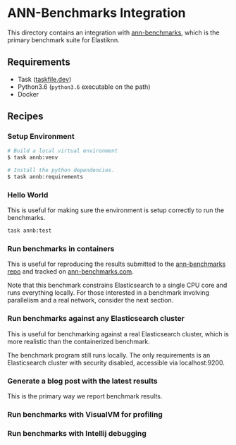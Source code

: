 # ANN-Benchmarks Integration

This directory contains an integration with [ann-benchmarks](https://github.com/erikbern/ann-benchmarks), which is the primary benchmark suite for Elastiknn.

## Requirements

- Task ([taskfile.dev](https://taskfile.dev/#/installation))
- Python3.6 (`python3.6` executable on the path)
- Docker

## Recipes

### Setup Environment

```bash
# Build a local virtual environment
$ task annb:venv

# Install the python dependencies.
$ task annb:requirements
```

### Hello World

This is useful for making sure the environment is setup correctly to run the benchmarks.

```bash
task annb:test
```

### Run benchmarks in containers

This is useful for reproducing the results submitted to the [ann-benchmarks repo](https://github.com/erikbern/ann-benchmarks) and tracked on [ann-benchmarks.com](http://ann-benchmarks.com/).

Note that this benchmark constrains Elasticsearch to a single CPU core and runs everything locally. 
For those interested in a benchmark involving parallelism and a real network, consider the next section.  

### Run benchmarks against any Elasticsearch cluster

This is useful for benchmarking against a real Elasticsearch cluster, which is more realistic than the containerized benchmark.

The benchmark program still runs locally.
The only requirements is an Elasticsearch cluster with security disabled, accessible via localhost:9200.  

### Generate a blog post with the latest results

This is the primary way we report benchmark results.

### Run benchmarks with VisualVM for profiling

### Run benchmarks with Intellij debugging
